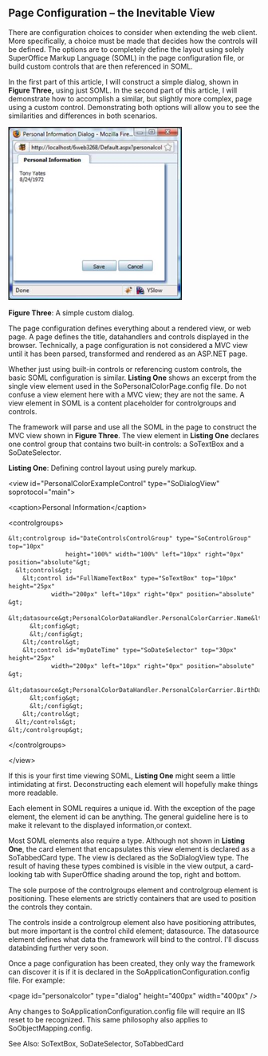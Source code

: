<properties date="2016-06-24"
SortOrder="2"
/>

Page Configuration – the Inevitable View
-------------------------------------------------------------------

There are configuration choices to consider when extending the web client. More specifically, a choice must be made that decides how the controls will be defined. The options are to completely define the layout using solely SuperOffice Markup Language (SOML) in the page configuration file, or build custom controls that are then referenced in SOML.

In the first part of this article, I will construct a simple dialog, shown in **Figure Three,** using just SOML. In the second part of this article, I will demonstrate how to accomplish a similar, but slightly more complex, page using a custom control. Demonstrating both options will allow you to see the similarities and differences in both scenarios.

**<img src="Page%20Configuration_files/image001.jpg" width="348" height="347" />**

**Figure Three**: A simple custom dialog.

 

The page configuration defines everything about a rendered view, or web page. A page defines the title, datahandlers and controls displayed in the browser. Technically, a page configuration is not considered a MVC view until it has been parsed, transformed and rendered as an ASP.NET page.

Whether just using built-in controls or referencing custom controls, the basic SOML configuration is similar. **Listing One** shows an excerpt from the single view element used in the SoPersonalColorPage.config file. Do not confuse a view element here with a MVC view; they are not the same. A view element in SOML is a content placeholder for controlgroups and controls.

The framework will parse and use all the SOML in the page to construct the MVC view shown in **Figure Three**. The view element in **Listing One** declares one control group that contains two built-in controls: a SoTextBox and a SoDateSelector.

**Listing One**: Defining control layout using purely markup.

&lt;view id="PersonalColorExampleControl" type="SoDialogView" soprotocol="main"&gt;

  &lt;caption&gt;Personal Information&lt;/caption&gt;

  &lt;controlgroups&gt;

    &lt;controlgroup id="DateControlsControlGroup" type="SoControlGroup" top="10px"
                    height="100%" width="100%" left="10px" right="0px" position="absolute"&gt;
      &lt;controls&gt;
        &lt;control id="FullNameTextBox" type="SoTextBox" top="10px" height="25px"
                width="200px" left="10px" right="0px" position="absolute" &gt;
          &lt;datasource&gt;PersonalColorDataHandler.PersonalColorCarrier.Name&lt;/datasource&gt;
          &lt;config&gt;
          &lt;/config&gt;
        &lt;/control&gt;
        &lt;control id="myDateTime" type="SoDateSelector" top="30px" height="25px"
                width="200px" left="10px" right="0px" position="absolute" &gt;
         &lt;datasource&gt;PersonalColorDataHandler.PersonalColorCarrier.BirthDate.Date&lt;/datasource&gt;
          &lt;config&gt;
          &lt;/config&gt;
        &lt;/control&gt;
      &lt;/controls&gt;
    &lt;/controlgroup&gt;

  &lt;/controlgroups&gt;

&lt;/view&gt;

If this is your first time viewing SOML, **Listing One** might seem a little intimidating at first. Deconstructing each element will hopefully make things more readable.

Each element in SOML requires a unique id. With the exception of the page element, the element id can be anything. The general guideline here is to make it relevant to the displayed information,or context.

Most SOML elements also require a type. Although not shown in **Listing One**, the card element that encapsulates this view element is declared as a SoTabbedCard type. The view is declared as the SoDialogView type. The result of having these types combined is visible in the view output, a card-looking tab with SuperOffice shading around the top, right and bottom.

The sole purpose of the controlgroups element and controlgroup element is positioning. These elements are strictly containers that are used to position the controls they contain.

The controls inside a controlgroup element also have positioning attributes, but more important is the control child element; datasource. The datasource element defines what data the framework will bind to the control. I'll discuss databinding further very soon.

Once a page configuration has been created, they only way the framework can discover it is if it is declared in the SoApplicationConfiguration.config file. For example:

&lt;page id="personalcolor" type="dialog" height="400px" width="400px" /&gt;

 

Any changes to SoApplicationConfiguration.config file will require an IIS reset to be recognized. This same philosophy also applies to SoObjectMapping.config.

 

See Also: SoTextBox, SoDateSelector, SoTabbedCard

 

